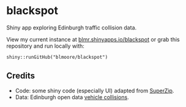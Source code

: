 # blackspot
Shiny app exploring Edinburgh traffic collision data. 

View my current instance at [blmr.shinyapps.io/blackspot](https://blmr.shinyapps.io/blackspot/) or grab this repository and run locally with: 

```
shiny::runGitHub("blmoore/blackspot")
```

## Credits

* Code: some shiny code (especially UI) adapted from [SuperZip](https://github.com/jcheng5/superzip).
* Data: Edinburgh open data [vehicle collisions](http://www.edinburghopendata.info/dataset/vehicle-collisions).
